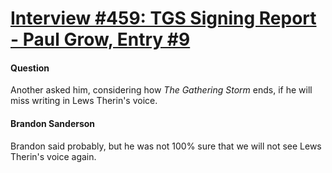 # [Interview #459: TGS Signing Report - Paul Grow, Entry #9](https://www.theoryland.com/intvmain.php?i=459#9)

#### Question

Another asked him, considering how
*The Gathering Storm*
ends, if he will miss writing in Lews Therin's voice.

#### Brandon Sanderson

Brandon said probably, but he was not 100% sure that we will not see Lews Therin's voice again.

